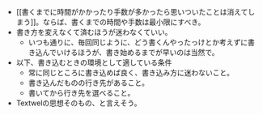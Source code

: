 - [[書くまでに時間がかかったり手数が多かったら思いついたことは消えてしまう]]。ならば、書くまでの時間や手数は最小限にすべき。
- 書き方を変えなくて済むほうが迷わなくていい。
	- いつも通りに、毎回同じように、どう書くんやったっけとか考えずに書き込んでいけるほうが、書き始めるまでが早いのは当然で。
- 以下、書き込むときの環境として適している条件
	- 常に同じところに書き込めば良く、書き込み方に迷わないこと。
	- 書き込んだものの行き先があること。
	- 書いてから行き先を選べること。
- Textwelの思想そのもの、と言えそう。
